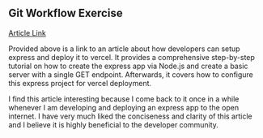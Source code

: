 ## Git Workflow Exercise

[Article Link](https://vercel.com/guides/using-express-with-vercel)

Provided above is a link to an article about how developers can setup express and deploy it to vercel. It provides a comprehensive step-by-step tutorial on how to create the express app via Node.js and create a basic server with a single GET endpoint. Afterwards, it covers how to configure this express project for vercel deployment.

I find this article interesting because I come back to it once in a while whenever I am developing and deploying an express app to the open internet. I have very much liked the conciseness and clarity of this article and I believe it is highly beneficial to the developer community.   